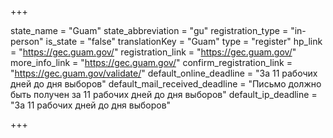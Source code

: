 +++

state_name = "Guam"
state_abbreviation = "gu"
registration_type = "in-person"
is_state = "false"
translationKey = "Guam"
type = "register"
hp_link = "https://gec.guam.gov/"
registration_link = "https://gec.guam.gov/"
more_info_link = "https://gec.guam.gov/"
confirm_registration_link = "https://gec.guam.gov/validate/"
default_online_deadline = "За 11 рабочих дней до дня выборов"
default_mail_received_deadline = "Письмо должно быть получен за 11 рабочих дней до дня выборов"
default_ip_deadline = "За 11 рабочих дней до дня выборов"

+++